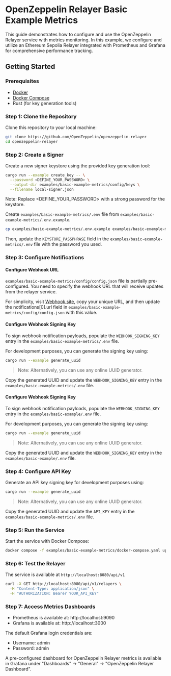 # OpenZeppelin Relayer Basic Example Metrics

This guide demonstrates how to configure and use the OpenZeppelin Relayer service with metrics monitoring. In this example, we configure and utilize an Ethereum Sepolia Relayer integrated with Prometheus and Grafana for comprehensive performance tracking.


## Getting Started


### Prerequisites

- [Docker](https://docs.docker.com/get-docker/)
- [Docker Compose](https://docs.docker.com/compose/install/)
- Rust (for key generation tools)


### Step 1: Clone the Repository

Clone this repository to your local machine:

```bash
git clone https://github.com/OpenZeppelin/openzeppelin-relayer
cd openzeppelin-relayer
```
 

### Step 2: Create a Signer

Create a new signer keystore using the provided key generation tool:

```sh
cargo run --example create_key -- \
  --password <DEFINE_YOUR_PASSWORD> \
  --output-dir examples/basic-example-metrics/config/keys \
  --filename local-signer.json
```

Note: Replace <DEFINE_YOUR_PASSWORD> with a strong password for the keystore.


Create `examples/basic-example-metrics/.env` file from `examples/basic-example-metrics/.env.example`.

```bash
cp examples/basic-example-metrics/.env.example examples/basic-example-metrics/.env
```


Then, update the `KEYSTORE_PASSPHRASE` field in the `examples/basic-example-metrics/.env` file with the password you used.



### Step 3: Configure Notifications


#### Configure Webhook URL

`examples/basic-example-metrics/config/config.json` file is partially pre-configured. You need to specify the webhook URL that will receive updates from the relayer service.

For simplicity, visit [Webhook.site](https://webhook.site), copy your unique URL, and then update the notifications[0].url field in `examples/basic-example-metrics/config/config.json` with this value.


#### Configure Webhook Signing Key

To sign webhook notification payloads, populate the `WEBHOOK_SIGNING_KEY` entry in the `examples/basic-example-metrics/.env` file.

For development purposes, you can generate the signing key using:

```bash
cargo run --example generate_uuid
```
> Note: Alternatively, you can use any online UUID generator.


Copy the generated UUID and update the `WEBHOOK_SIGNING_KEY` entry in the `examples/basic-example-metrics/.env` file.


#### Configure Webhook Signing Key

To sign webhook notification payloads, populate the `WEBHOOK_SIGNING_KEY` entry in the `examples/basic-example/.env` file.

For development purposes, you can generate the signing key using:

```bash
cargo run --example generate_uuid
```
> Note: Alternatively, you can use any online UUID generator.


Copy the generated UUID and update the `WEBHOOK_SIGNING_KEY` entry in the `examples/basic-example/.env` file.


### Step 4: Configure API Key

Generate an API key signing key for development purposes using:

```bash
cargo run --example generate_uuid
```
> Note: Alternatively, you can use any online UUID generator.


Copy the generated UUID and update the `API_KEY` entry in the `examples/basic-example-metrics/.env` file.



### Step 5: Run the Service

Start the service with Docker Compose:

```bash
docker compose -f examples/basic-example-metrics/docker-compose.yaml up
```


### Step 6: Test the Relayer

The service is available at `http://localhost:8080/api/v1`

```bash
curl -X GET http://localhost:8080/api/v1/relayers \
  -H "Content-Type: application/json" \
  -H "AUTHORIZATION: Bearer YOUR_API_KEY"
```


### Step 7: Access Metrics Dashboards

- Prometheus is available at: http://localhost:9090
- Grafana is available at: http://localhost:3000

The default Grafana login credentials are:
- Username: admin
- Password: admin

A pre-configured dashboard for OpenZeppelin Relayer metrics is available in Grafana under "Dashboards" → "General" → "OpenZeppelin Relayer Dashboard".
